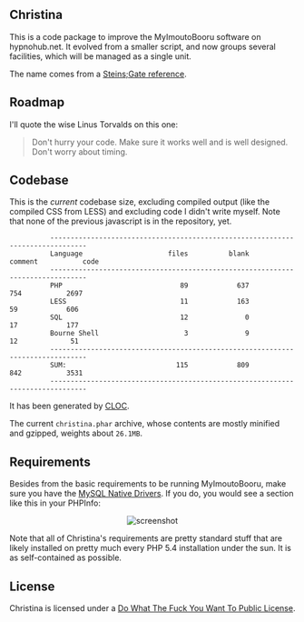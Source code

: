 ## Christina

This is a code package to improve the MyImoutoBooru software on hypnohub.net.
It evolved from a smaller script, and now groups several facilities, which
will be managed as a single unit.

The name comes from a [Steins;Gate reference](http://www.youtube.com/watch?v=a-GqSWsISVs).

## Roadmap

I'll quote the wise Linus Torvalds on this one:

> Don't hurry your code. Make sure it works well and is well designed. Don't worry about timing.

## Codebase

This is the *current* codebase size, excluding compiled output (like the compiled CSS from LESS) and excluding code I didn't write myself. Note that none of the previous javascript is in the repository, yet.

              -------------------------------------------------------------------------------
              Language                     files          blank        comment           code
              -------------------------------------------------------------------------------
              PHP                             89            637            754           2697
              LESS                            11            163             59            606
              SQL                             12              0             17            177
              Bourne Shell                     3              9             12             51
              -------------------------------------------------------------------------------
              SUM:                           115            809            842           3531
              -------------------------------------------------------------------------------

It has been generated by [CLOC](http://cloc.sourceforge.net).

The current `christina.phar` archive, whose contents are mostly minified and gzipped, weights about `26.1MB`.

## Requirements

Besides from the basic requirements to be running MyImoutoBooru, make sure you have the [MySQL Native Drivers](http://www.php.net/manual/en/book.mysqlnd.php). If you do, you would see a section like this in your PHPInfo:

<p align="center"><img alt="screenshot" src="https://raw.github.com/stem-cell/christina/master/doc/images/mysqlnd.png" /></p>

Note that all of Christina's requirements are pretty standard stuff that are likely installed on pretty much every PHP 5.4 installation under the sun. It is as self-contained as possible.

## License

Christina is licensed under a [Do What The Fuck You Want To Public License](http://www.wtfpl.net/).
